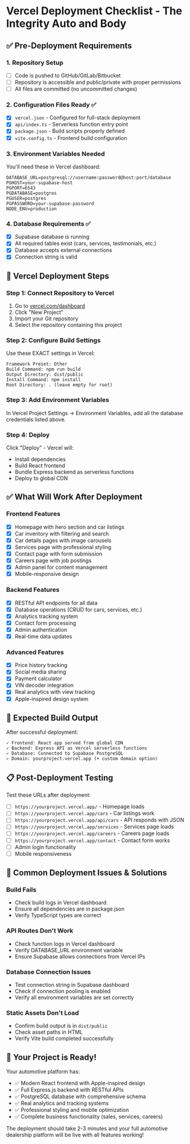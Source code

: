 # Vercel Deployment Checklist - The Integrity Auto and Body

## ✅ Pre-Deployment Requirements

### 1. Repository Setup
- [ ] Code is pushed to GitHub/GitLab/Bitbucket
- [ ] Repository is accessible and public/private with proper permissions
- [ ] All files are committed (no uncommitted changes)

### 2. Configuration Files Ready ✅
- [x] `vercel.json` - Configured for full-stack deployment
- [x] `api/index.ts` - Serverless function entry point
- [x] `package.json` - Build scripts properly defined
- [x] `vite.config.ts` - Frontend build configuration

### 3. Environment Variables Needed
You'll need these in Vercel dashboard:

```
DATABASE_URL=postgresql://username:password@host:port/database
PGHOST=your-supabase-host
PGPORT=6543
PGDATABASE=postgres
PGUSER=postgres
PGPASSWORD=your-supabase-password
NODE_ENV=production
```

### 4. Database Requirements ✅
- [x] Supabase database is running
- [x] All required tables exist (cars, services, testimonials, etc.)
- [x] Database accepts external connections
- [x] Connection string is valid

## 🚀 Vercel Deployment Steps

### Step 1: Connect Repository to Vercel
1. Go to [vercel.com/dashboard](https://vercel.com/dashboard)
2. Click "New Project"
3. Import your Git repository
4. Select the repository containing this project

### Step 2: Configure Build Settings
Use these EXACT settings in Vercel:

```
Framework Preset: Other
Build Command: npm run build
Output Directory: dist/public
Install Command: npm install
Root Directory: . (leave empty for root)
```

### Step 3: Add Environment Variables
In Vercel Project Settings → Environment Variables, add all the database credentials listed above.

### Step 4: Deploy
Click "Deploy" - Vercel will:
- Install dependencies
- Build React frontend
- Bundle Express backend as serverless functions
- Deploy to global CDN

## ✅ What Will Work After Deployment

### Frontend Features
- [x] Homepage with hero section and car listings
- [x] Car inventory with filtering and search
- [x] Car details pages with image carousels
- [x] Services page with professional styling
- [x] Contact page with form submission
- [x] Careers page with job postings
- [x] Admin panel for content management
- [x] Mobile-responsive design

### Backend Features
- [x] RESTful API endpoints for all data
- [x] Database operations (CRUD for cars, services, etc.)
- [x] Analytics tracking system
- [x] Contact form processing
- [x] Admin authentication
- [x] Real-time data updates

### Advanced Features
- [x] Price history tracking
- [x] Social media sharing
- [x] Payment calculator
- [x] VIN decoder integration
- [x] Real analytics with view tracking
- [x] Apple-inspired design system

## 🔧 Expected Build Output

After successful deployment:
```
✓ Frontend: React app served from global CDN
✓ Backend: Express API as Vercel serverless functions
✓ Database: Connected to Supabase PostgreSQL
✓ Domain: yourproject.vercel.app (+ custom domain option)
```

## 📋 Post-Deployment Testing

Test these URLs after deployment:
- [ ] `https://yourproject.vercel.app/` - Homepage loads
- [ ] `https://yourproject.vercel.app/cars` - Car listings work
- [ ] `https://yourproject.vercel.app/api/cars` - API responds with JSON
- [ ] `https://yourproject.vercel.app/services` - Services page loads
- [ ] `https://yourproject.vercel.app/careers` - Careers page loads
- [ ] `https://yourproject.vercel.app/contact` - Contact form works
- [ ] Admin login functionality
- [ ] Mobile responsiveness

## 🚨 Common Deployment Issues & Solutions

### Build Fails
- Check build logs in Vercel dashboard
- Ensure all dependencies are in package.json
- Verify TypeScript types are correct

### API Routes Don't Work
- Check function logs in Vercel dashboard
- Verify DATABASE_URL environment variable
- Ensure Supabase allows connections from Vercel IPs

### Database Connection Issues
- Test connection string in Supabase dashboard
- Check if connection pooling is enabled
- Verify all environment variables are set correctly

### Static Assets Don't Load
- Confirm build output is in `dist/public`
- Check asset paths in HTML
- Verify Vite build completed successfully

## 🎯 Your Project is Ready!

Your automotive platform has:
- ✅ Modern React frontend with Apple-inspired design
- ✅ Full Express.js backend with RESTful APIs
- ✅ PostgreSQL database with comprehensive schema
- ✅ Real analytics and tracking systems
- ✅ Professional styling and mobile optimization
- ✅ Complete business functionality (sales, services, careers)

The deployment should take 2-3 minutes and your full automotive dealership platform will be live with all features working!